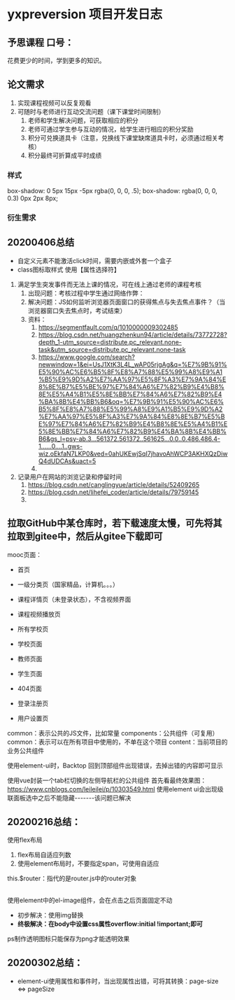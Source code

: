 # yxpreversion 项目开发日志

## 予思课程 口号：

花费更少的时间，学到更多的知识。

## 论文需求

1. 实现课程视频可以反复观看
2. 可随时与老师进行互动交流问题（课下课堂时间限制）
   1. 老师和学生解决问题，可获取相应的积分
   2. 老师可通过学生参与互动的情况，给学生进行相应的积分奖励 
   3. 积分可兑换道具卡（注意，兑换线下课堂缺席道具卡时，必须通过相关考核）
   4. 积分最终可折算成平时成绩

### 样式

box-shadow: 0 5px 15px -5px rgba(0, 0, 0, .5);
box-shadow: rgba(0, 0, 0, 0.3) 0px 2px 8px;

### 衍生需求

## 20200406总结

- 自定义元素不能激活click时间，需要内嵌或外套一个盒子
- class图标取样式 使用【属性选择符】

1. 满足学生突发事件而无法上课的情况，可在线上通过老师的课程考核
   1. 出现问题：考核过程中学生通过网络作弊：
   2. 解决问题：JS如何监听浏览器页面窗口的获得焦点与失去焦点事件？（当浏览器窗口失去焦点时，考试结束）
   3. 资料：
      1. https://segmentfault.com/q/1010000009302485
      2. https://blog.csdn.net/huangzhenkun94/article/details/73772728?depth_1-utm_source=distribute.pc_relevant.none-task&utm_source=distribute.pc_relevant.none-task
      3. https://www.google.com/search?newwindow=1&ei=UsJ1XtK3L4L_wAP05rjgAg&q=%E7%9B%91%E5%90%AC%E6%B5%8F%E8%A7%88%E5%99%A8%E9%A1%B5%E9%9D%A2%E7%AA%97%E5%8F%A3%E7%9A%84%E8%8E%B7%E5%BE%97%E7%84%A6%E7%82%B9%E4%B8%8E%E5%A4%B1%E5%8E%BB%E7%84%A6%E7%82%B9%E4%BA%8B%E4%BB%B6&oq=%E7%9B%91%E5%90%AC%E6%B5%8F%E8%A7%88%E5%99%A8%E9%A1%B5%E9%9D%A2%E7%AA%97%E5%8F%A3%E7%9A%84%E8%8E%B7%E5%BE%97%E7%84%A6%E7%82%B9%E4%B8%8E%E5%A4%B1%E5%8E%BB%E7%84%A6%E7%82%B9%E4%BA%8B%E4%BB%B6&gs_l=psy-ab.3...561372.561372..561625...0.0..0.486.486.4-1......0....1..gws-wiz.oEkfaN7LKP0&ved=0ahUKEwjSqI7jhavoAhWCP3AKHXQzDiwQ4dUDCAs&uact=5
      4. 
2. 记录用户在网站的浏览记录和停留时间
   1. https://blog.csdn.net/canglingyue/article/details/52409265
   2. https://blog.csdn.net/lihefei_coder/article/details/79759145
   3. 

## 拉取GitHub中某仓库时，若下载速度太慢，可先将其拉取到gitee中，然后从gitee下载即可

mooc页面：
  - 首页
  - 一级分类页（国家精品，计算机。。。）
  - 课程详情页（未登录状态），不含视频界面
  - 课程视频播放页
  - 所有学校页
  - 学校页面
  - 教师页面
  - 学生页面
  - 404页面

  - 登录注册页
  - 用户设置页

common：表示公共的JS文件，比如常量
components：公共组件（可复用）
  common：表示可以在所有项目中使用的，不单在这个项目
  content：当前项目的业务公共组件

使用element-ui时，Backtop 回到顶部组件出现错误，去掉出错的内容即可显示

使用vue封装一个tab栏切换的左侧导航栏的公共组件
  首先看最终效果图：https://www.cnblogs.com/leileilei/p/10303549.html
使用element ui会出现级联面板选中之后不能隐藏-------该问题已解决


## 20200216总结：

使用flex布局
  1. flex布局自适应列数 
  2. 使用element布局时，不要指定span，可使用自适应

this.$router：指代的是router.js中的router对象

##

使用element中的el-image组件，会在点击之后页面固定不动
  - 初步解决：使用img替换
  - **终极解决：在body中设置css属性overflow:initial !important;即可**

ps制作透明图标只能保存为png才能透明效果

## 20200302总结：
  


- element-ui使用属性和事件时，当出现属性出错，可将其转换：page-size <=> pageSize 


